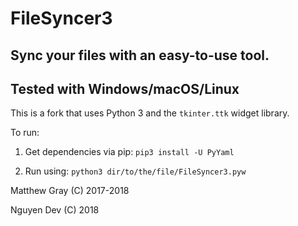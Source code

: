 # FileSyncer3
## Sync your files with an easy-to-use tool.
## Tested with Windows/macOS/Linux

This is a fork that uses Python 3 and the `tkinter.ttk` widget library.

To run:

1. Get dependencies via pip: `pip3 install -U PyYaml`

2. Run using: `python3 dir/to/the/file/FileSyncer3.pyw`

Matthew Gray (C) 2017-2018

Nguyen Dev (C) 2018 
